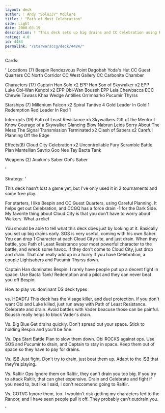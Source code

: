 ```yaml
---
layout: deck
author: ! Andy "Solo337" McClure
title: ! "Path of Most Celebration"
side: Light
date: 2000-03-19
description: ! "This deck sets up big drains and CC Celebration using Path of Least Resistance to enhance retrieval, drains, and combat."
rating: 4.0
id: 4484
permalink: "/starwarsccg/deck/4484/"
---
```

Cards: 

'
Locations (7)
Bespin
Rendezvous Point
Dagobah Yoda's Hut
CC Guest Quarters
CC North Corridor
CC West Gallery
CC Carbonite Chamber

Characters (17)
Captain Han Solo x2
EPP Han
Son of Skywalker x2
EPP Luke
Obi-Wan Kenobi x2
EPP Obi-Wan
Boussh
EPP Leia
Chewbacca
ECC Chewie
Tawass Khaa
Wedge Antillies
Orrimaarko
Pucumir Thyrss

Starships (7)
Millenium Falcon x2
Spiral
Tantive 4
Gold Leader In Gold 1
Redemption
Red Leader In Red 1

Interrupts (19)
Path of Least Resistance x5
Skywalkers
Gift of the Mentor
I Know
Courage of a Skywalker
Glancing Blow
Nabrun Leids
Sorry About The Mess
The Signal
Transmission Terminated x2
Clash of Sabers x2
Careful Planning
Off the Edge

Effects(8)
Cloud City Celebration x2
Uncontrollable Fury
Scramble
Battle Plan
Mantellian Savrip
Goo Nee Tay
Bacta Tank

Weapons (2)
Anakin's Saber
Obi's Saber

'

Strategy: '


This deck hasn't lost a game yet, but I've only used it in 2 tournaments and some free play.

For starters, I like Bespin and CC Guest Quarters, using Careful Planning. It helps get out Celebration, and CCGQ has a force drain -1 for the Dark Side. My favorite thing about Cloud City is that you don't have to worry about Walkers. What a relief

You should be able to tell what this deck does just by looking at it. Basically you set up big drains early. SOS is very useful, coming with his own Saber. You can drop 1 Character at each Cloud City site, and just drain. When they battle, you Path of Least Resistance your most powerful character to the battle, and wreck some havoc. If they don't come to Cloud City, just drop and drain. That can really add up in a hurry if you have Celebration, a couple Lightsabers and Pucumir Thyrss down.

Captain Han dominates Bespin. I rarely have people put up a decent fight in space. Use Bacta Tank/ Redemption and a pilot and they can never beat you off Bespin.

How to play vs. dominant DS deck types

vs. HDADTJ
This deck has the Visage killer, and duel protection. If you don't want Obi and Luke killed, just run away with Path of Least Resistance. Celebrate and drain. Avoid battles with Vader beacuse those can be painful. Boussh really helps to block Vader's drain.

Vs. Big Blue
Get drains quickly. Don't spread out your space. Stick to holding Bespin and you'll be fine.

Vs. Ops
Start Battle Plan to slow them down. Obi ROCKS against ops. Use SOS and Pucumir to drain, and Captain to stay in space. Keep them out of space so they have to pay for drains.

Vs. ISB
Just fight. Don't try to drain, just beat them up. Adapt to the ISB that they're playing.

Vs. Raltiir Ops
Ignore them on Raltiir, they can't drain you too big. If you try to attack Raltiir, that can ghet expensive. Drain and Celebrate and fight if you need to, but like I said, I don't reccomend going to Raltiir.

Vs. COTVG
Ignore them, too. I wouldn't risk getting my characters fed to the Rancor, and I have seen people pull it off. They probably can't outdrain you.










'
